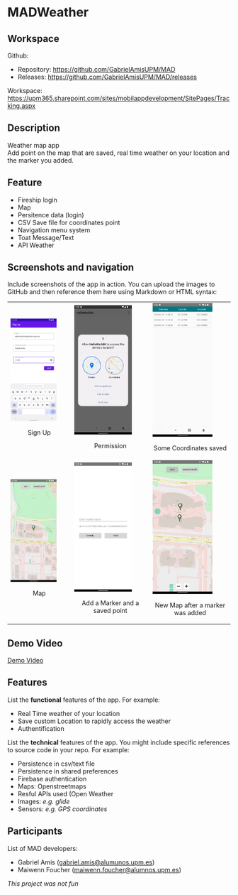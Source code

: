 # MADWeather

## Workspace 
Github:  
- Repository: https://github.com/GabrielAmisUPM/MAD
- Releases: https://github.com/GabrielAmisUPM/MAD/releases  

Workspace: https://upm365.sharepoint.com/sites/mobilappdevelopment/SitePages/Tracking.aspx
  

## Description
Weather map app \
Add point on the map that are saved, real time weather on your location and the marker you added.

## Feature

- Fireship login
- Map
- Persitence data (login)
- CSV Save file for coordinates point
- Navigation menu system
- Toat Message/Text
- API Weather

## Screenshots and navigation
Include screenshots of the app in action. You can upload the images to GitHub and then reference them here using Markdown or HTML syntax:

<table>
  <tr>
    <td>
      <img src="img/ynGs47Ip.png" width="80%" alt="Describe here image 5"/>
      <p align="center">Sign Up</p>
    </td>
    <td>
      <img src="img/UdhNdCVW.png" width="80%" alt="Describe here image 4"/>
      <p align="center">Permission</p>
    </td>
    <td>
      <img src="img/ABmgpWzT.png" width="80%" alt="Describe here image 2"/>
      <p align="center">Some Coordinates saved</p>
    </td>
  </tr>
  <tr>
    <td>
      <img src="img/i4LE0pjG.png" width="80%" alt="Describe here image 5"/>
      <p align="center">Map</p>
    </td>
    <td>
      <img src="img/B2cbCm8w.png" width="80%" alt="Describe here image 3"/>
      <p align="center">Add a Marker and a saved point</p>
    </td>
    <td>
      <img src="img/pgVH1FUP.png" width="80%" alt="Describe here image 5"/>
      <p align="center">New Map after a marker was added</p>
    </td>
  </tr>
</table>



## Demo Video
[Demo Video](https://upm365-my.sharepoint.com/personal/gabriel_amis_alumnos_upm_es/_layouts/15/stream.aspx?id=%2Fpersonal%2Fgabriel%5Famis%5Falumnos%5Fupm%5Fes%2FDocuments%2FMAD%5FKOTLIN%2Ewebm&nav=eyJyZWZlcnJhbEluZm8iOnsicmVmZXJyYWxBcHAiOiJTdHJlYW1XZWJBcHAiLCJyZWZlcnJhbFZpZXciOiJTaGFyZURpYWxvZy1MaW5rIiwicmVmZXJyYWxBcHBQbGF0Zm9ybSI6IldlYiIsInJlZmVycmFsTW9kZSI6InZpZXcifX0&ga=1&referrer=StreamWebApp%2EWeb&referrerScenario=AddressBarCopied%2Eview%2Ec35fe8b7%2Dfb4f%2D493e%2D8bf3%2Dfcb669e32e3a)

## Features
List the **functional** features of the app. For example:
- Real Time weather of your location
- Save custom Location to rapidly access the weather
- Authentification

List the **technical** features of the app. You might include specific references to source code
in your repo. For example:
- Persistence in csv/text file
- Persistence in shared preferences
- Firebase authentication
- Maps: Openstreetmaps
- Resful APIs used (Open Weather
- Images: *e.g. glide*
- Sensors: *e.g. GPS coordinates*

## Participants
List of MAD developers:
- Gabriel Amis (gabriel.amis@alumunos.upm.es)
- Maiwenn Foucher (maiwenn.foucher@alumnos.upm.es)



*This project was not fun*
